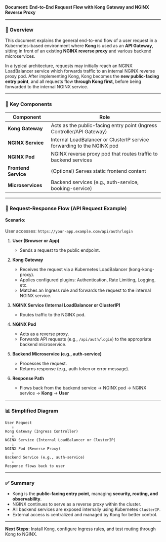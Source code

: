 **Document: End-to-End Request Flow with Kong Gateway and NGINX Reverse Proxy**

---

### 🔎 Overview

This document explains the general end-to-end flow of a user request in a Kubernetes-based environment where **Kong** is used as an **API Gateway**, sitting in front of an existing **NGINX reverse proxy** and various backend microservices.

In a typical architecture, requests may initially reach an NGINX LoadBalancer service which forwards traffic to an internal NGINX reverse proxy pod. After implementing Kong, Kong becomes the **new public-facing entry point**, and all requests flow **through Kong first**, before being forwarded to the internal NGINX service.

---

### 📄 Key Components

| Component            | Role                                                                   |
| -------------------- | ---------------------------------------------------------------------- |
| **Kong Gateway**     | Acts as the public-facing entry point (Ingress Controller/API Gateway) |
| **NGINX Service**    | Internal LoadBalancer or ClusterIP service forwarding to the NGINX pod |
| **NGINX Pod**        | NGINX reverse proxy pod that routes traffic to backend services        |
| **Frontend Service** | (Optional) Serves static frontend content                              |
| **Microservices**    | Backend services (e.g., auth-service, booking-service)                 |

---

### 🔄 Request-Response Flow (API Request Example)

#### Scenario:

User accesses: `https://your-app.example.com/api/auth/login`

1. **User (Browser or App)**

    * Sends a request to the public endpoint.

2. **Kong Gateway**

    * Receives the request via a Kubernetes LoadBalancer (kong-kong-proxy).
    * Applies configured plugins: Authentication, Rate Limiting, Logging, etc.
    * Matches an Ingress rule and forwards the request to the internal NGINX service.

3. **NGINX Service (Internal LoadBalancer or ClusterIP)**

    * Routes traffic to the NGINX pod.

4. **NGINX Pod**

    * Acts as a reverse proxy.
    * Forwards API requests (e.g., `/api/auth/login`) to the appropriate backend microservice.

5. **Backend Microservice (e.g., auth-service)**

    * Processes the request.
    * Returns response (e.g., auth token or error message).

6. **Response Path**

    * Flows back from the backend service → NGINX pod → NGINX service → **Kong** → **User**

---

### 📊 Simplified Diagram

```
User Request
   ↓
Kong Gateway (Ingress Controller)
   ↓
NGINX Service (Internal LoadBalancer or ClusterIP)
   ↓
NGINX Pod (Reverse Proxy)
   ↓
Backend Service (e.g., auth-service)
   ↓
Response flows back to user
```

---

### ✅ Summary

* Kong is the **public-facing entry point**, managing **security, routing, and observability**.
* NGINX continues to serve as a reverse proxy within the cluster.
* All backend services are exposed internally using Kubernetes `ClusterIP`.
* External access is centralized and managed by Kong for better control.

---

**Next Steps:** Install Kong, configure Ingress rules, and test routing through Kong to NGINX.

